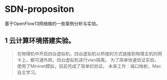 # SDN-propositon
基于OpenFlow13网络做的一些案例分析与实验。
## 1 云计算环境搭建实验。
> 在物理机中开启四台虚拟机，四台虚拟机以桥接的方式链接到物理主机的网卡上，都可通外网，四台虚拟机进行vlan隔离。
为了简单快速验证实验，使用了Mininet模拟，目前完成了简单的验证。
未来工作：端口映射，Mac自主学习。
